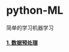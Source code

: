 # python-ML
简单的学习机器学习
#### [1. 数据预处理 ](/python-ML/blob/master/code/1-dataPreprocess/dataPreprocessing.py)
